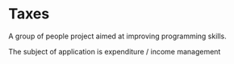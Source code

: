 # Taxes

A group of people project aimed at improving programming skills.

The subject of application is expenditure / income management
